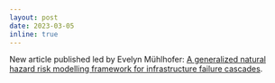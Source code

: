 ```yaml
---
layout: post
date: 2023-03-05
inline: true
---
```


New article published led by Evelyn Mühlhofer: [A generalized natural hazard risk modelling framework for infrastructure failure cascades](https://www.sciencedirect.com/science/article/pii/S0951832023001096).
